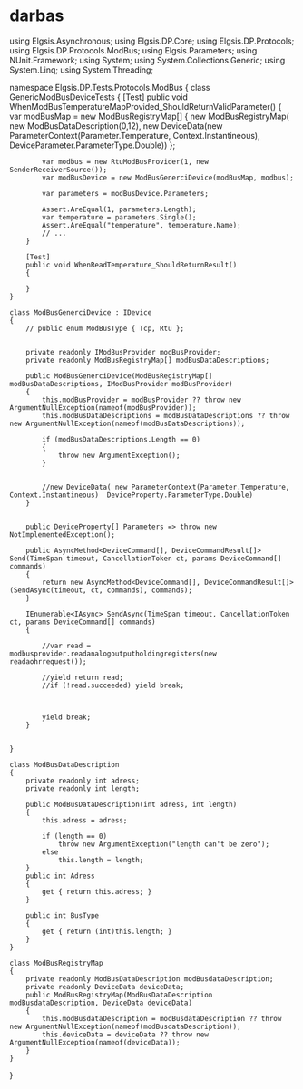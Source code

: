 # darbas
using Elgsis.Asynchronous;
using Elgsis.DP.Core;
using Elgsis.DP.Protocols;
using Elgsis.DP.Protocols.ModBus;
using Elgsis.Parameters;
using NUnit.Framework;
using System;
using System.Collections.Generic;
using System.Linq;
using System.Threading;

namespace Elgsis.DP.Tests.Protocols.ModBus
{
    class GenericModBusDeviceTests
    {
        [Test]
        public void WhenModBusTemperatureMapProvided_ShouldReturnValidParameter()
        {
            var modBusMap = new ModBusRegistryMap[]
            {
                new ModBusRegistryMap(
                    new ModBusDataDescription(0,12), 
                    new DeviceData(new ParameterContext(Parameter.Temperature, Context.Instantineous), DeviceParameter.ParameterType.Double))
            };

            var modbus = new RtuModBusProvider(1, new SenderReceiverSource());
            var modBusDevice = new ModBusGenerciDevice(modBusMap, modbus);

            var parameters = modBusDevice.Parameters;

            Assert.AreEqual(1, parameters.Length);
            var temperature = parameters.Single();
            Assert.AreEqual("temperature", temperature.Name);
            // ...
        }

        [Test]
        public void WhenReadTemperature_ShouldReturnResult()
        {

        }
    }

    class ModBusGenerciDevice : IDevice
    {
        // public enum ModBusType { Tcp, Rtu };


        private readonly IModBusProvider modBusProvider;
        private readonly ModBusRegistryMap[] modBusDataDescriptions;

        public ModBusGenerciDevice(ModBusRegistryMap[] modBusDataDescriptions, IModBusProvider modBusProvider)
        {
            this.modBusProvider = modBusProvider ?? throw new ArgumentNullException(nameof(modBusProvider));
            this.modBusDataDescriptions = modBusDataDescriptions ?? throw new ArgumentNullException(nameof(modBusDataDescriptions));

            if (modBusDataDescriptions.Length == 0)
            {
                throw new ArgumentException();
            }


            //new DeviceData( new ParameterContext(Parameter.Temperature, Context.Instantineous)  DeviceProperty.ParameterType.Double)
        }


        public DeviceProperty[] Parameters => throw new NotImplementedException();

        public AsyncMethod<DeviceCommand[], DeviceCommandResult[]> Send(TimeSpan timeout, CancellationToken ct, params DeviceCommand[] commands)
        {
            return new AsyncMethod<DeviceCommand[], DeviceCommandResult[]>(SendAsync(timeout, ct, commands), commands);
        }

        IEnumerable<IAsync> SendAsync(TimeSpan timeout, CancellationToken ct, params DeviceCommand[] commands)
        {

            //var read = modbusprovider.readanalogoutputholdingregisters(new readaohrrequest());

            //yield return read;
            //if (!read.succeeded) yield break;



            yield break;
        }


    }

    class ModBusDataDescription
    {
        private readonly int adress;
        private readonly int length;

        public ModBusDataDescription(int adress, int length)
        {
            this.adress = adress;

            if (length == 0)
                throw new ArgumentException("length can't be zero");
            else
                this.length = length;
        }
        public int Adress
        {
            get { return this.adress; }
        }

        public int BusType
        {
            get { return (int)this.length; }
        }
    }

    class ModBusRegistryMap
    {
        private readonly ModBusDataDescription modBusdataDescription;
        private readonly DeviceData deviceData;
        public ModBusRegistryMap(ModBusDataDescription modBusdataDescription, DeviceData deviceData)
        {
            this.modBusdataDescription = modBusdataDescription ?? throw new ArgumentNullException(nameof(modBusdataDescription));
            this.deviceData = deviceData ?? throw new ArgumentNullException(nameof(deviceData));
        }
    }
}
